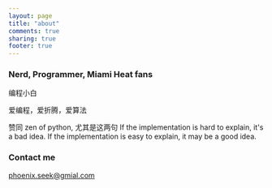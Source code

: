 ```yaml
---
layout: page
title: "about"
comments: true
sharing: true
footer: true
---
```



### Nerd, Programmer, Miami Heat fans

编程小白

爱编程，爱折腾，爱算法

赞同 zen of python, 尤其是这两句
If the implementation is hard to explain, it's a bad idea.
If the implementation is easy to explain, it may be a good idea.

### Contact me

[phoenix.seek@gmial.com](mailto:phoenix.seek@gmial.com)
